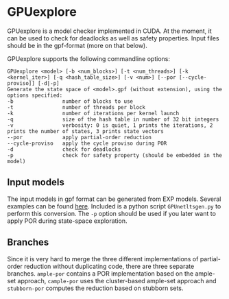 GPUexplore
==========
GPUexplore is a model checker implemented in CUDA. At the moment, it can be used to check for deadlocks as well as safety properties. Input files should be in the gpf-format (more on that below).

GPUexplore supports the following commandline options:
```
GPUexplore <model> [-b <num_blocks>] [-t <num_threads>] [-k <kernel_iter>] [-q <hash_table_size>] [-v <num>] [--por [--cycle-proviso]] [-d|-p]
Generate the state space of <model>.gpf (without extension), using the options specified:
-b                number of blocks to use
-t                number of threads per block
-k                number of iterations per kernel launch
-q                size of the hash table in number of 32 bit integers
-v                verbosity: 0 is quiet, 1 prints the iterations, 2 prints the number of states, 3 prints state vectors
--por             apply partial-order reduction
--cycle-proviso   apply the cycle proviso during POR
-d                check for deadlocks
-p                check for safety property (should be embedded in the model)
```

Input models
------------
The input models in gpf format can be generated from EXP models. Several examples can be found [here](http://tilde.snt.utwente.nl/~thomas.neele/GPUexplore-models.tar.gz). Included is a python script `GPUnetltsgen.py` to perform this conversion. The `-p` option should be used if you later want to apply POR during state-space exploration.

Branches
--------
Since it is very hard to merge the three different implementations of partial-order reduction without duplicating code, there are three separate branches. `ample-por` contains a POR implementation based on the ample-set approach, `cample-por` uses the cluster-based ample-set approach and `stubborn-por` computes the reduction based on stubborn sets.
